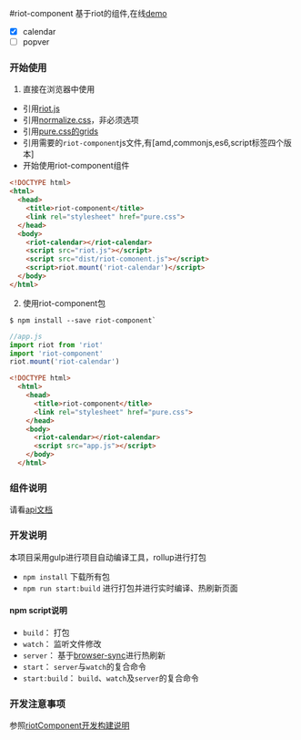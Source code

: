 #riot-component
基于riot的组件,在线[demo](https://fsy0718.github.io/riot-component/demo/index.html)
- [x] calendar
- [ ] popver

### 开始使用

1. 直接在浏览器中使用

  - 引用[riot.js](http://riotjs.com/)
  - 引用[normalize.css](http://necolas.github.io/normalize.css/)，非必须选项
  - 引用[pure.css的grids](http://purecss.io/grids/)
  - 引用需要的`riot-component`js文件,有[amd,commonjs,es6,script标签四个版本]
  - 开始使用riot-component组件

  ```html
  <!DOCTYPE html>
  <html>
    <head>
      <title>riot-component</title>
      <link rel="stylesheet" href="pure.css">
    </head>
    <body>
      <riot-calendar></riot-calendar>
      <script src="riot.js"></script>
      <script src="dist/riot-comonent.js"></script>
      <script>riot.mount('riot-calendar')</script>
    </body>
  </html>
  ```
2. 使用riot-component包

  ```shell
  $ npm install --save riot-component`
  ```

  ```javascript
  //app.js
  import riot from 'riot'
  import 'riot-component'
  riot.mount('riot-calendar')
  ```

  ```html
  <!DOCTYPE html>
    <html>
      <head>
        <title>riot-component</title>
        <link rel="stylesheet" href="pure.css">
      </head>
      <body>
        <riot-calendar></riot-calendar>
        <script src="app.js"></script>
      </body>
    </html>
  ```

### 组件说明
  请看[api文档](https://fsy0718.github.io/riot-component/)


### 开发说明
本项目采用gulp进行项目自动编译工具，rollup进行打包
- `npm install` 下载所有包
- `npm run start:build`  进行打包并进行实时编译、热刷新页面

#### npm script说明
- `build`： 打包
- `watch`： 监听文件修改
- `server`： 基于[browser-sync](https://www.browsersync.io/)进行热刷新
- `start`： `server`与`watch`的复合命令
- `start:build`： `build`、`watch`及`server`的复合命令


### 开发注意事项
  参照[riotComponent开发构建说明](https://github.com/fsy0718/riot-component/wiki/riotComponent%E5%BC%80%E5%8F%91%E6%9E%84%E5%BB%BA%E8%AF%B4%E6%98%8E)
